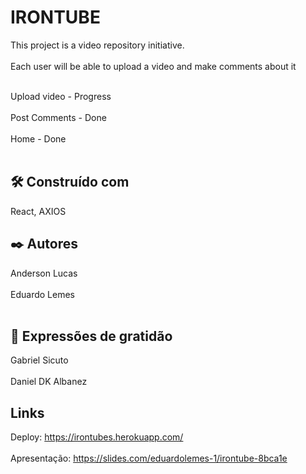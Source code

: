 # IRONTUBE 
This project is a video repository initiative.<br></br>
Each user will be able to upload a video and make comments about it<br></br>

Upload video - Progress<br></br>
Post Comments - Done<br></br>
Home - Done
<br></br>

## 🛠️ Construído com
React, AXIOS

## ✒️ Autores
Anderson Lucas <br></br>
Eduardo Lemes<br></br>

## 🎁 Expressões de gratidão
Gabriel Sicuto<br></br>
Daniel DK Albanez

## Links
Deploy: https://irontubes.herokuapp.com/<br></br>
Apresentação: https://slides.com/eduardolemes-1/irontube-8bca1e
